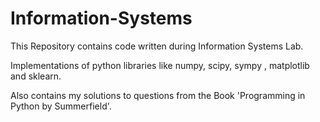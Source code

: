 # Information-Systems
This Repository contains code written during Information Systems Lab. 

Implementations of python libraries like numpy, scipy, sympy , matplotlib and sklearn.

Also contains my solutions to questions from the Book 'Programming in Python by Summerfield'.

